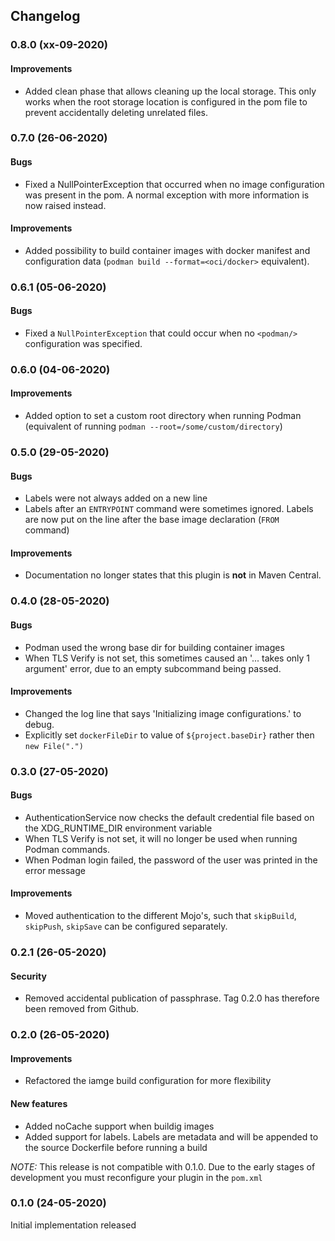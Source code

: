 ## Changelog

### 0.8.0 (xx-09-2020)
#### Improvements
* Added clean phase that allows cleaning up the local storage. This only works when the root storage location is configured in the pom file to prevent accidentally deleting unrelated files.

### 0.7.0 (26-06-2020)
#### Bugs
* Fixed a NullPointerException that occurred when no image configuration was present in the pom. A normal exception with more information is now raised instead.

#### Improvements
* Added possibility to build container images with docker manifest and configuration data (`podman build --format=<oci/docker>` equivalent).

### 0.6.1 (05-06-2020)
#### Bugs
* Fixed a `NullPointerException` that could occur when no `<podman/>` configuration was specified. 

### 0.6.0 (04-06-2020)
#### Improvements
* Added option to set a custom root directory when running Podman (equivalent of running `podman --root=/some/custom/directory`)

### 0.5.0 (29-05-2020)
#### Bugs
* Labels were not always added on a new line
* Labels after an `ENTRYPOINT` command were sometimes ignored. Labels are now put on the line after the base image declaration (`FROM` command)

#### Improvements
* Documentation no longer states that this plugin is **not** in Maven Central. 

### 0.4.0 (28-05-2020)
#### Bugs
* Podman used the wrong base dir for building container images
* When TLS Verify is not set, this sometimes caused an '... takes only 1 argument' error, due to an empty subcommand being passed.

#### Improvements
* Changed the log line that says 'Initializing image configurations.' to debug.
* Explicitly set `dockerFileDir` to value of `${project.baseDir}` rather then `new File(".")`

### 0.3.0 (27-05-2020)
#### Bugs
* AuthenticationService now checks the default credential file based on the XDG_RUNTIME_DIR environment variable
* When TLS Verify is not set, it will no longer be used when running Podman commands.
* When Podman login failed, the password of the user was printed in the error message

#### Improvements
* Moved authentication to the different Mojo's, such that `skipBuild`, `skipPush`, `skipSave` can be configured separately. 

### 0.2.1 (26-05-2020)
#### Security
* Removed accidental publication of passphrase. Tag 0.2.0 has therefore been removed from Github.

### 0.2.0 (26-05-2020)
#### Improvements
* Refactored the iamge build configuration for more flexibility

#### New features
* Added noCache support when buildig images
* Added support for labels. Labels are metadata and will be appended to the source Dockerfile before running a build

_NOTE:_ This release is not compatible with 0.1.0. Due to the early stages of development you must reconfigure your plugin in the `pom.xml`

### 0.1.0 (24-05-2020)
Initial implementation released